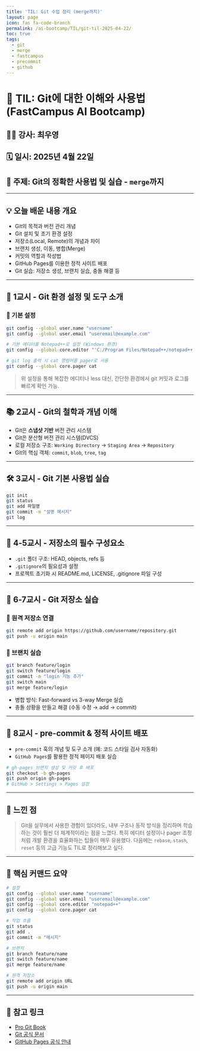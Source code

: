 ```yaml
---
title: 'TIL: Git 수업 정리 (merge까지)'
layout: page
icon: fas fa-code-branch
permalink: /ai-bootcamp/TIL/git-til-2025-04-22/
toc: true
tags:
  - git
  - merge
  - fastcampus
  - precommit
  - github
---
```


# 📘 TIL: Git에 대한 이해와 사용법 (FastCampus AI Bootcamp)

## 👨‍🏫 강사: 최우영  
## 🗓️ 일시: 2025년 4월 22일  
## 🧭 주제: Git의 정확한 사용법 및 실습 - `merge`까지

---

## 💡 오늘 배운 내용 개요

- Git의 목적과 버전 관리 개념
- Git 설치 및 초기 환경 설정
- 저장소(Local, Remote)의 개념과 차이
- 브랜치 생성, 이동, 병합(Merge)
- 커밋의 역할과 작성법
- GitHub Pages를 이용한 정적 사이트 배포
- Git 실습: 저장소 생성, 브랜치 실습, 충돌 해결 등

---

## 🧱 1교시 - Git 환경 설정 및 도구 소개

### 🔧 기본 설정

```bash
git config --global user.name "username"
git config --global user.email "useremail@example.com"

# 기본 에디터를 Notepad++로 설정 (Windows 환경)
git config --global core.editor "'C:/Program Files/Notepad++/notepad++.exe' -multiInst -notabbar -nosession -noPlugin"

# git log 출력 시 cat 명령어를 pager로 사용
git config --global core.pager cat
```

> 위 설정을 통해 복잡한 에디터나 less 대신, 간단한 환경에서 git 커밋과 로그를 빠르게 확인 가능.

---

## 📚 2교시 - Git의 철학과 개념 이해

- Git은 **스냅샷 기반** 버전 관리 시스템
- Git은 분산형 버전 관리 시스템(DVCS)
- 로컬 저장소 구조: `Working Directory` → `Staging Area` → `Repository`
- Git의 핵심 객체: `commit`, `blob`, `tree`, `tag`

---

## 🛠️ 3교시 - Git 기본 사용법 실습

```bash
git init
git status
git add 파일명
git commit -m "설명 메시지"
git log
```

---

## 🧩 4-5교시 - 저장소의 필수 구성요소

- `.git` 폴더 구조: HEAD, objects, refs 등
- `.gitignore`의 필요성과 설정
- 프로젝트 초기화 시 README.md, LICENSE, .gitignore 파일 구성

---

## 🧪 6-7교시 - Git 저장소 실습

### 🔗 원격 저장소 연결
```bash
git remote add origin https://github.com/username/repository.git
git push -u origin main
```

### 🌿 브랜치 실습

```bash
git branch feature/login
git switch feature/login
git commit -m "login 기능 추가"
git switch main
git merge feature/login
```

- 병합 방식: Fast-forward vs 3-way Merge 실습
- 충돌 상황을 만들고 해결 (수동 수정 → add → commit)

---

## 🔄 8교시 - pre-commit & 정적 사이트 배포

- `pre-commit` 훅의 개념 및 도구 소개 (예: 코드 스타일 검사 자동화)
- `GitHub Pages`를 활용한 정적 페이지 배포 실습

```bash
# gh-pages 브랜치 생성 및 커밋 후 배포
git checkout -b gh-pages
git push origin gh-pages
# GitHub > Settings > Pages 설정
```

---

## 🧠 느낀 점

> Git을 실무에서 사용한 경험이 있더라도, 내부 구조나 동작 방식을 정리하며 학습하는 것이 훨씬 더 체계적이라는 점을 느꼈다. 특히 에디터 설정이나 pager 조정처럼 개발 환경을 효율화하는 팁들이 매우 유용했다. 다음에는 `rebase`, `stash`, `reset` 등의 고급 기능도 TIL로 정리해보고 싶다.

---

## 📌 핵심 커맨드 요약

```bash
# 설정
git config --global user.name "username"
git config --global user.email "useremail@example.com"
git config --global core.editor "notepad++"
git config --global core.pager cat

# 작업 흐름
git status
git add .
git commit -m "메시지"

# 브랜치
git branch feature/name
git switch feature/name
git merge feature/name

# 원격 저장소
git remote add origin URL
git push -u origin main
```

---

## 🔗 참고 링크

- [Pro Git Book](https://git-scm.com/book/en/v2)
- [Git 공식 문서](https://git-scm.com/doc)
- [GitHub Pages 공식 안내](https://pages.github.com/)

